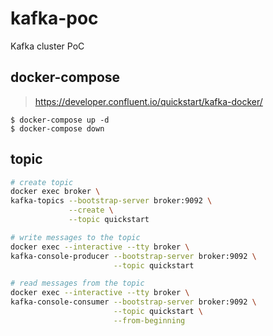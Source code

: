 # kafka-poc

Kafka cluster PoC

## docker-compose

> https://developer.confluent.io/quickstart/kafka-docker/

```
$ docker-compose up -d
$ docker-compose down
```

## topic

```sh
# create topic
docker exec broker \
kafka-topics --bootstrap-server broker:9092 \
             --create \
             --topic quickstart

# write messages to the topic
docker exec --interactive --tty broker \
kafka-console-producer --bootstrap-server broker:9092 \
                       --topic quickstart

# read messages from the topic
docker exec --interactive --tty broker \
kafka-console-consumer --bootstrap-server broker:9092 \
                       --topic quickstart \
                       --from-beginning
```
